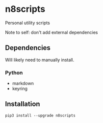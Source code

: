 # n8scripts

Personal utility scripts

Note to self: don't add external dependencies

## Dependencies

Will likely need to manually install.

### Python

- markdown
- keyring

## Installation

`pip3 install --upgrade n8scripts`
